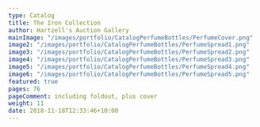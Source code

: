 ```yaml
---
type: Catalog
title: The Iron Collection
author: Hartzell's Auction Gallery
mainImage: "/images/portfolio/CatalogPerfumeBottles/PerfumeCover.png"
image2: "/images/portfolio/CatalogPerfumeBottles/PerfumeSpread1.png"
image3: "/images/portfolio/CatalogPerfumeBottles/PerfumeSpread2.png"
image4: "/images/portfolio/CatalogPerfumeBottles/PerfumeSpread3.png"
image5: "/images/portfolio/CatalogPerfumeBottles/PerfumeSpread4.png"
image6: "/images/portfolio/CatalogPerfumeBottles/PerfumeSpread5.png"
featured: true
pages: 76
pageComment: including foldout, plus cover
weight: 11
date: 2018-11-18T12:33:46+10:00
---
```

